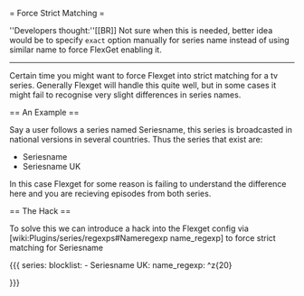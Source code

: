 = Force Strict Matching =

''Developers thought:''[[BR]]
Not sure when this is needed, better idea would be to specify `exact` option manually for series name instead of using similar name to force FlexGet enabling it.

----

Certain time you might want to force Flexget into strict matching for a tv series. Generally Flexget will handle this quite well, but in some cases it might fail to recognise very slight differences in series names.

== An Example ==

Say a user follows a series named Seriesname, this series is broadcasted in national versions in several countries. Thus the series that exist are:

* Seriesname
* Seriesname UK

In this case Flexget for some reason is failing to understand the difference here and you are recieving episodes from both series.

== The Hack ==

To solve this we can introduce a hack into the Flexget config via [wiki:Plugins/series/regexps#Nameregexp name_regexp] to force strict matching for Seriesname

{{{
series:
  blocklist:
    - Seriesname UK:
        name_regexp: ^z{20}

}}}